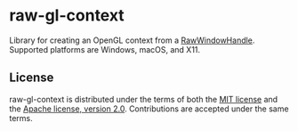 # raw-gl-context

Library for creating an OpenGL context from a [RawWindowHandle](https://crates.io/crates/raw-window-handle). Supported platforms are Windows, macOS, and X11.

## License

raw-gl-context is distributed under the terms of both the [MIT license](LICENSE-MIT) and the [Apache license, version 2.0](LICENSE-APACHE). Contributions are accepted under the same terms.
